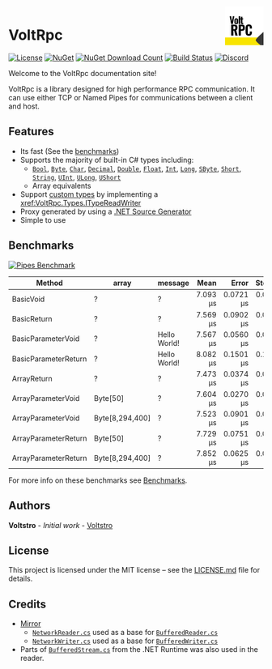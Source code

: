 <img align="right" width="15%" src="images/icon.svg">

# VoltRpc

[![License](https://img.shields.io/github/license/Voltstro-Studios/VoltRpc)](https://github.com/Voltstro-Studios/VoltRpc/blob/master/LICENSE.md)
[![NuGet](https://img.shields.io/nuget/v/VoltRpc?label=NuGet)](https://www.nuget.org/packages/VoltRpc/)
[![NuGet Download Count](https://img.shields.io/nuget/dt/VoltRpc?label=Downloads&logo=nuget&color=blue&logoColor=blue)](https://www.nuget.org/packages/VoltRpc/)
[![Build Status](https://img.shields.io/azure-devops/build/Voltstro-Studios/63163ef8-da1d-42b6-b8b9-689420a730e5/9?logo=azure-pipelines)](https://dev.azure.com/Voltstro-Studios/VoltRpc/_build/latest?definitionId=9&branchName=master)
[![Discord](https://img.shields.io/badge/Discord-Voltstro-7289da.svg?logo=discord)](https://discord.voltstro.dev)

Welcome to the VoltRpc documentation site!

VoltRpc is a library designed for high performance RPC communication. It can use either TCP or Named Pipes for communications between a client and host.

## Features

- Its fast (See the [benchmarks](#benchmarks))
- Supports the majority of built-in C# types including: 
    - [`Bool`](xref:System.Boolean), [`Byte`](xref:System.Byte), [`Char`](xref:System.Char), [`Decimal`](xref:System.Decimal), [`Double`](xref:System.Double), [`Float`](xref:System.Single), [`Int`](xref:System.Int32), [`Long`](xref:System.Int64), [`SByte`](xref:System.SByte), [`Short`](xref:System.Int16), [`String`](xref:System.String), [`UInt`](xref:System.UInt32), [`ULong`](xref:System.UInt64), [`UShort`](xref:System.UInt16)
    - Array equivalents
- Support [custom types](articles/types.md#custom-types) by implementing a <xref:VoltRpc.Types.ITypeReadWriter>
- Proxy generated by using a [.NET Source Generator](articles/proxy-generation.md)
- Simple to use

## Benchmarks

[![Pipes Benchmark](~/images/benchmarks/PipesBenchmark.png)](~/images/benchmarks/PipesBenchmark.png)

|               Method | array         |      message |     Mean |     Error |    StdDev |
|--------------------- |-------------- |------------- |---------:|----------:|----------:|
|            BasicVoid |     ?         |            ? | 7.093 μs | 0.0721 μs | 0.0602 μs |
|          BasicReturn |     ?         |            ? | 7.569 μs | 0.0902 μs | 0.0753 μs |
|   BasicParameterVoid |     ?         | Hello World! | 7.567 μs | 0.0560 μs | 0.0496 μs |
| BasicParameterReturn |     ?         | Hello World! | 8.082 μs | 0.1501 μs | 0.1787 μs |
|          ArrayReturn |     ?         |            ? | 7.473 μs | 0.0374 μs | 0.0312 μs |
|   ArrayParameterVoid |Byte[50]       |            ? | 7.604 μs | 0.0270 μs | 0.0240 μs |
|   ArrayParameterVoid |Byte[8,294,400]|            ? | 7.523 μs | 0.0901 μs | 0.0752 μs |
| ArrayParameterReturn |Byte[50]       |            ? | 7.729 μs | 0.0751 μs | 0.0666 μs |
| ArrayParameterReturn |Byte[8,294,400]|            ? | 7.852 μs | 0.0625 μs | 0.0585 μs |

For more info on these benchmarks see [Benchmarks](articles/benchmarks.md).

## Authors

**Voltstro** - *Initial work* - [Voltstro](https://github.com/Voltstro)

## License

This project is licensed under the MIT license – see the [LICENSE.md](https://github.com/Voltstro-Studios/VoltRpc/blob/master/LICENSE.md) file for details.

## Credits

- [Mirror](https://github.com/vis2k/Mirror) 
  - [`NetworkReader.cs`](https://github.com/vis2k/Mirror/blob/ca4c2fd9302b1ece4240b09cc562e25bcb84407f/Assets/Mirror/Runtime/NetworkReader.cs) used as a base for [`BufferedReader.cs`](/src/VoltRpc/IO/BufferedReader.cs)
  - [`NetworkWriter.cs`](https://github.com/vis2k/Mirror/blob/ca4c2fd9302b1ece4240b09cc562e25bcb84407f/Assets/Mirror/Runtime/NetworkWriter.cs) used as a base for [`BufferedWriter.cs`](/src/VoltRpc/IO/BufferedWriter.cs)
- Parts of [`BufferedStream.cs`](https://github.com/dotnet/runtime/blob/release/5.0/src/libraries/System.Private.CoreLib/src/System/IO/BufferedStream.cs) from the .NET Runtime was also used in the reader. 